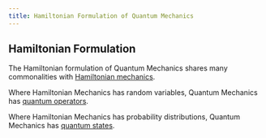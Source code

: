 ```yaml
---
title: Hamiltonian Formulation of Quantum Mechanics
---
```


## Hamiltonian Formulation
<div style="display:none">$\nextSection$</div>

The Hamiltonian formulation of Quantum Mechanics shares many commonalities with [Hamiltonian mechanics](../Classical_Mechanics/hamiltonian_mechanics.html).[](../Classical_Mechanics/hamiltonian_mechanics.md)

Where Hamiltonian Mechanics has random variables, Quantum Mechanics has [quantum operators](quantum_operators.html).[](quantum_operators.md)

Where Hamiltonian Mechanics has probability distributions, Quantum Mechanics has [quantum states](quantum_states.html).[](quantum_states.md)